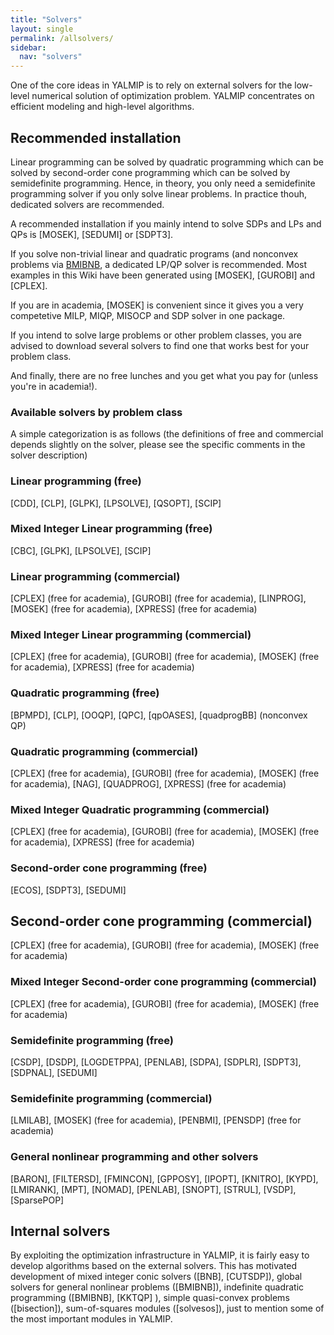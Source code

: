 ```yaml
---
title: "Solvers"
layout: single
permalink: /allsolvers/
sidebar:
  nav: "solvers"
---
```


One of the core ideas in YALMIP is to rely on external solvers for the low-level numerical solution of optimization problem. YALMIP concentrates on efficient modeling and high-level algorithms.

## Recommended installation

Linear programming can be solved by quadratic programming which can be solved by second-order cone programming which can be solved by semidefinite programming. Hence, in theory, you only need a semidefinite programming solver if you only solve linear problems. In practice thouh, dedicated solvers are recommended.

A recommended installation if you mainly intend to solve SDPs and LPs and QPs is [MOSEK], [SEDUMI] or [SDPT3].

If you solve non-trivial linear and quadratic programs (and nonconvex problems via [BMIBNB](bminb/), a dedicated LP/QP solver is recommended. Most examples in this Wiki have been generated using [MOSEK], [GUROBI] and [CPLEX].

If you are in academia, [MOSEK] is convenient since it gives you a very competetive MILP, MIQP, MISOCP and SDP solver in one package.

If you intend to solve large problems or other problem classes, you are advised to download several solvers to find one that works best for your problem class.

And finally, there are no free lunches and you get what you pay for (unless you're in academia!).

### Available solvers by problem class

A simple categorization is as follows (the definitions of free and commercial depends slightly on the solver, please see the specific comments in the solver description)

### Linear programming (free)
[CDD], [CLP], [GLPK], [LPSOLVE], [QSOPT], [SCIP]

### Mixed Integer Linear programming (free)
[CBC], [GLPK], [LPSOLVE], [SCIP]

### Linear programming (commercial)
[CPLEX] (free for academia), [GUROBI] (free for academia), [LINPROG], [MOSEK] (free for academia), [XPRESS] (free for academia)

### Mixed Integer Linear programming (commercial)
[CPLEX] (free for academia), [GUROBI] (free for academia), [MOSEK] (free for academia), [XPRESS] (free for academia)

### Quadratic programming (free)
[BPMPD], [CLP], [OOQP], [QPC], [qpOASES], [quadprogBB] (nonconvex QP)

### Quadratic programming (commercial)
[CPLEX] (free for academia), [GUROBI] (free for academia), [MOSEK] (free for academia), [NAG], [QUADPROG], [XPRESS] (free for academia)

### Mixed Integer Quadratic programming (commercial)
[CPLEX] (free for academia), [GUROBI] (free for academia), [MOSEK] (free for academia), [XPRESS] (free for academia)

### Second-order cone programming (free)

[ECOS], [SDPT3], [SEDUMI]

## Second-order cone programming (commercial)

[CPLEX] (free for academia), [GUROBI] (free for academia), [MOSEK] (free for academia)

### Mixed Integer Second-order cone programming (commercial)

[CPLEX] (free for academia), [GUROBI] (free for academia), [MOSEK] (free for academia)

### Semidefinite programming (free)

[CSDP], [DSDP], [LOGDETPPA], [PENLAB], [SDPA], [SDPLR], [SDPT3], [SDPNAL], [SEDUMI]

### Semidefinite programming (commercial)

[LMILAB], [MOSEK] (free for academia), [PENBMI], [PENSDP] (free for academia)

### General nonlinear programming and other solvers

[BARON], [FILTERSD], [FMINCON], [GPPOSY], [IPOPT], [KNITRO], [KYPD], [LMIRANK], [MPT], [NOMAD], [PENLAB], [SNOPT], [STRUL], [VSDP], [SparsePOP]

## Internal solvers

By exploiting the optimization infrastructure in YALMIP, it is fairly easy to develop algorithms based on the external solvers. This has motivated development of mixed integer conic solvers ([BNB], [CUTSDP]), global solvers for general nonlinear problems ([BMIBNB]), indefinite quadratic programming ([BMIBNB], [KKTQP] ), simple quasi-convex problems ([bisection]), sum-of-squares modules ([solvesos]), just to mention some of the most important modules in YALMIP.
